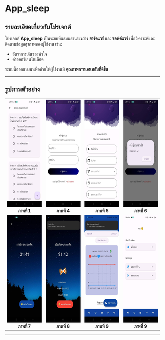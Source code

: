 # App_sleep

## รายละเอียดเกี่ยวกับโปรเจกต์

โปรเจกต์ **App_sleep** เป็นระบบที่ผสมผสานระหว่าง **ฮาร์ดแวร์** และ **ซอฟต์แวร์** เพื่อวิเคราะห์และติดตามข้อมูลสุขภาพของผู้ใช้งาน เช่น:
- อัตราการเต้นของหัวใจ
- ค่าออกซิเจนในเลือด

ระบบนี้ออกแบบมาเพื่อช่วยให้ผู้ใช้งานมี **คุณภาพการนอนหลับที่ดีขึ้น** .

---

## รูปภาพตัวอย่าง

<table>
  <tr>
    <td align="center"><img src="assets/images/10.jpg" alt="รูป 1" width="200" height="350"><br><b>ภาพที่ 1</b></td>
    <td align="center"><img src="assets/images/4.jpg" alt="รูป 4" width="200" height="350"><br><b>ภาพที่ 4</b></td>
    <td align="center"><img src="assets/images/5.jpg" alt="รูป 5" width="200" height="350"><br><b>ภาพที่ 5</b></td>
    <td align="center"><img src="assets/images/6.jpg" alt="รูป 6" width="200" height="350"><br><b>ภาพที่ 6</b></td>
  </tr>
  <tr>
    <td align="center"><img src="assets/images/7.jpg" alt="รูป 7" width="200" height="350"><br><b>ภาพที่ 7</b></td>
    <td align="center"><img src="assets/images/8.jpg" alt="รูป 8" width="200" height="350"><br><b>ภาพที่ 8</b></td>
    <td align="center"><img src="assets/images/9.jpg" alt="รูป 9" width="200" height="350"><br><b>ภาพที่ 9</b></td>
    <td align="center"><img src="assets/images/11.jpg" alt="รูป 9" width="200" height="350"><br><b>ภาพที่ 9</b></td>
  </tr>
</table>

---


